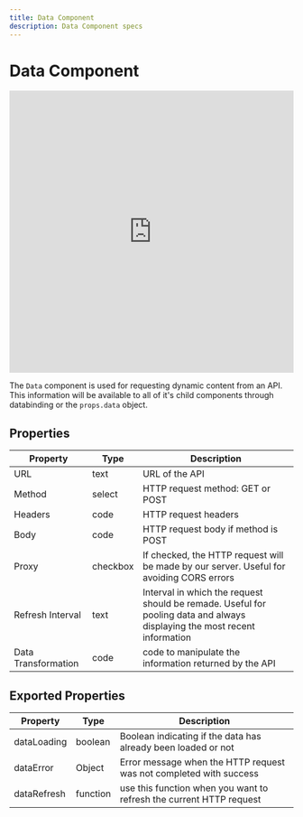 ```yaml
---
title: Data Component
description: Data Component specs
---
```

# Data Component

<iframe width="100%" height="500" src="https://www.youtube.com/embed/K8Ag2Kc5ImQ" title="YouTube video player" frameborder="0" allow="accelerometer; autoplay; clipboard-write; encrypted-media; gyroscope; picture-in-picture" allowfullscreen></iframe>

The `Data` component is used for requesting dynamic content from an API. This information will be available to all of it's child components through databinding  or the `props.data` object.

## Properties

| Property | Type   | Description                       |
| -------- | ------ | --------------------------------- |
| URL     | text | URL of the API |
| Method     | select | HTTP request method: GET or POST |
| Headers     | code | HTTP request headers |
| Body     | code | HTTP request body if method is POST |
| Proxy     | checkbox | If checked, the HTTP request will be made by our server. Useful for avoiding CORS errors |
| Refresh Interval     | text | Interval in which the request should be remade. Useful for pooling data and always displaying the most recent information  |
| Data Transformation     | code | code to manipulate the information returned by the API |

## Exported Properties

| Property | Type   | Description                       |
| -------- | ------ | --------------------------------- |
| dataLoading     | boolean | Boolean indicating if the data has already been loaded or not |
| dataError     | Object | Error message when the HTTP request was not completed with success |
| dataRefresh     | function | use this function when you want to refresh the current HTTP request |
